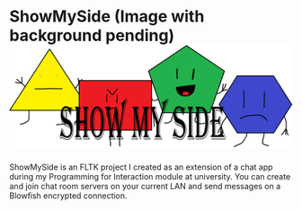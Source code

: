 # ShowMySide (Image with background pending) ![alt text](https://github.com/RanakOFour/ShowMySide/raw/main/images/splash.png "Yippee")
ShowMySide is an FLTK project I created as an extension of a chat app during my Programming for Interaction module at university. You can create and join chat room servers on your current LAN and send messages on a Blowfish encrypted connection.
